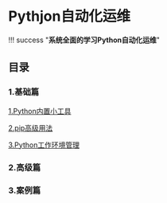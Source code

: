# Pythjon自动化运维


!!! success "**系统全面的学习Python自动化运维**"


## 目录


### 1.基础篇


[1.Python内置小工具](../1.基础篇/1.Python内置小工具.md)

[2.pip高级用法](../1.基础篇/2.pip高级用法.md)

[3.Python工作环境管理](../1.基础篇/3.Python工作环境管理.md)





### 2.高级篇






### 3.案例篇


